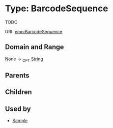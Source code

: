 
# Type: BarcodeSequence


TODO

URI: [emp:BarcodeSequence](https://microbiomedata/schema/emp/BarcodeSequence)


## Domain and Range

None ->  <sub>OPT</sub> [String](types/String.md)

## Parents


## Children


## Used by

 * [Sample](Sample.md)
